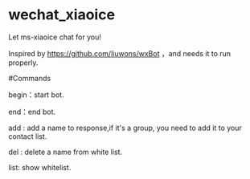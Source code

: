 # wechat_xiaoice
Let ms-xiaoice chat for you!

Inspired by https://github.com/liuwons/wxBot   ，and needs it to run properly.


#Commands


begin：start bot.

end：end bot.

add <name>: add a name to response,if it's a group, you need to add it to your contact list.

del <name>: delete a name from white list.

list: show whitelist.
